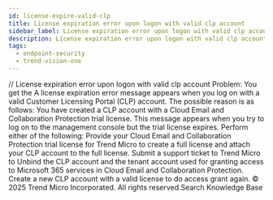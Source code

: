 ```yaml
---
id: license-expire-valid-clp
title: License expiration error upon logon with valid clp account
sidebar_label: License expiration error upon logon with valid clp account
description: License expiration error upon logon with valid clp account
tags:
  - endpoint-security
  - trend-vision-one
---
```


/*<![CDATA[*/ $('#title').html($('meta[name=map-description]').attr('content')); /*]]>*/ License expiration error upon logon with valid clp account Problem: You get the A license expiration error message appears when you log on with a valid Customer Licensing Portal (CLP) account. The possible reason is as follows: You have created a CLP account with a Cloud Email and Collaboration Protection trial license. This message appears when you try to log on to the management console but the trial license expires. Perform either of the following: Provide your Cloud Email and Collaboration Protection trial license for Trend Micro to create a full license and attach your CLP account to the full license. Submit a support ticket to Trend Micro to Unbind the CLP account and the tenant account used for granting access to Microsoft 365 services in Cloud Email and Collaboration Protection. Create a new CLP account with a valid license to do access grant again. © 2025 Trend Micro Incorporated. All rights reserved.Search Knowledge Base